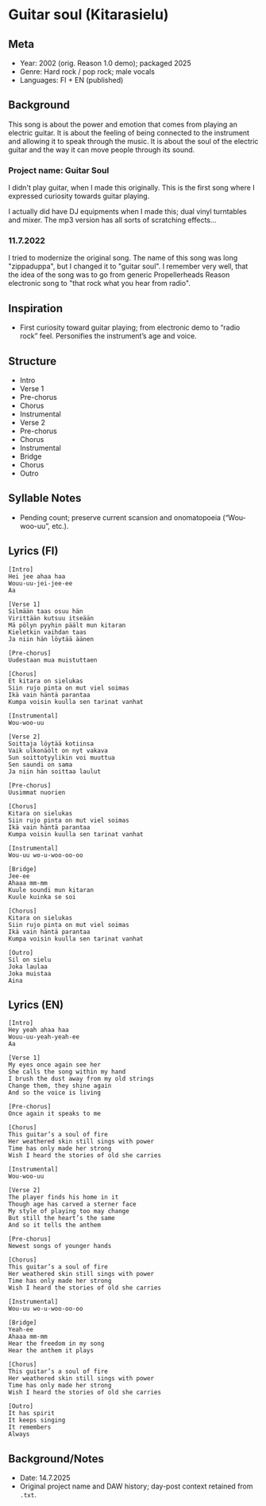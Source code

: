 # Guitar soul (Kitarasielu)

## Meta
- Year: 2002 (orig. Reason 1.0 demo); packaged 2025
- Genre: Hard rock / pop rock; male vocals
- Languages: FI + EN (published)

## Background
This song is about the power and emotion that comes from playing an electric guitar. It is about the feeling of being connected to the instrument and allowing it to speak through the music. It is about the soul of the electric guitar and the way it can move people through its sound.

### Project name: Guitar Soul

I didn't play guitar, when I made this originally. This is the first song where I expressed curiosity towards guitar playing.

I actually did have DJ equipments when I made this; dual vinyl turntables and mixer. The mp3 version has all sorts of scratching effects...


### 11.7.2022
I tried to modernize the original song. The name of this song was long "zippaduppa", but I changed it to "guitar soul". I remember very well, that the idea of the song was to go from generic Propellerheads Reason electronic song to "that rock what you hear from radio".



## Inspiration
- First curiosity toward guitar playing; from electronic demo to “radio rock” feel. Personifies the instrument’s age and voice.

## Structure
- Intro
- Verse 1
- Pre-chorus
- Chorus
- Instrumental
- Verse 2
- Pre-chorus
- Chorus
- Instrumental
- Bridge
- Chorus
- Outro

## Syllable Notes
- Pending count; preserve current scansion and onomatopoeia (“Wou-woo-uu”, etc.).

## Lyrics (FI)
```
[Intro]
Hei jee ahaa haa
Wouu-uu-jei-jee-ee
Aa

[Verse 1]
Silmään taas osuu hän
Virittään kutsuu itseään
Mä pölyn pyyhin päält mun kitaran
Kieletkin vaihdan taas
Ja niin hän löytää äänen

[Pre-chorus]
Uudestaan mua muistuttaen

[Chorus]
Et kitara on sielukas
Siin rujo pinta on mut viel soimas
Ikä vain häntä parantaa
Kumpa voisin kuulla sen tarinat vanhat

[Instrumental]
Wou-woo-uu

[Verse 2]
Soittaja löytää kotiinsa
Vaik ulkonäölt on nyt vakava
Sun soittotyylikin voi muuttua
Sen saundi on sama
Ja niin hän soittaa laulut

[Pre-chorus]
Uusimmat nuorien

[Chorus]
Kitara on sielukas
Siin rujo pinta on mut viel soimas
Ikä vain häntä parantaa
Kumpa voisin kuulla sen tarinat vanhat

[Instrumental]
Wou-uu wo-u-woo-oo-oo

[Bridge]
Jee-ee
Ahaaa mm-mm
Kuule soundi mun kitaran
Kuule kuinka se soi

[Chorus]
Kitara on sielukas
Siin rujo pinta on mut viel soimas
Ikä vain häntä parantaa
Kumpa voisin kuulla sen tarinat vanhat

[Outro]
Sil on sielu
Joka laulaa
Joka muistaa
Aina
```

## Lyrics (EN)
```
[Intro]
Hey yeah ahaa haa
Wouu-uu-yeah-yeah-ee
Aa

[Verse 1]
My eyes once again see her
She calls the song within my hand
I brush the dust away from my old strings
Change them, they shine again
And so the voice is living

[Pre-chorus]
Once again it speaks to me

[Chorus]
This guitar’s a soul of fire
Her weathered skin still sings with power
Time has only made her strong
Wish I heard the stories of old she carries

[Instrumental]
Wou-woo-uu

[Verse 2]
The player finds his home in it
Though age has carved a sterner face
My style of playing too may change
But still the heart’s the same
And so it tells the anthem

[Pre-chorus]
Newest songs of younger hands

[Chorus]
This guitar’s a soul of fire
Her weathered skin still sings with power
Time has only made her strong
Wish I heard the stories of old she carries

[Instrumental]
Wou-uu wo-u-woo-oo-oo

[Bridge]
Yeah-ee
Ahaaa mm-mm
Hear the freedom in my song
Hear the anthem it plays

[Chorus]
This guitar’s a soul of fire
Her weathered skin still sings with power
Time has only made her strong
Wish I heard the stories of old she carries

[Outro]
It has spirit
It keeps singing
It remembers
Always
```

## Background/Notes
- Date: 14.7.2025
- Original project name and DAW history; day-post context retained from `.txt`.
